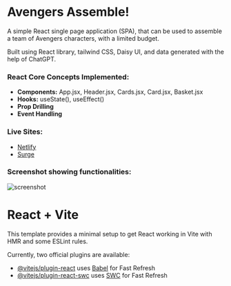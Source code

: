 # Avengers Assemble!

A simple React single page application (SPA), that can be used to assemble a team of Avengers characters, with a limited budget.

Built using React library, tailwind CSS, Daisy UI, and data generated with the help of ChatGPT.

### React Core Concepts Implemented:

- **Components:** App.jsx, Header.jsx, Cards.jsx, Card.jsx, Basket.jsx
- **Hooks:** useState(), useEffect()
- **Prop Drilling**
- **Event Handling**

### Live Sites:
- <a href="https://astonishing-dolphin-9743ea.netlify.app/" target="_blank">Netlify</a>
- <a href="https://avengers-assemble.surge.sh/" target="_blank">Surge</a>

### Screenshot showing functionalities:
![screenshot](https://github.com/Rezwan66/avengers-team-maker/assets/63563859/f3b90810-d71c-4eaa-a424-9c9c42537ebd)


# React + Vite

This template provides a minimal setup to get React working in Vite with HMR and some ESLint rules.

Currently, two official plugins are available:

- [@vitejs/plugin-react](https://github.com/vitejs/vite-plugin-react/blob/main/packages/plugin-react/README.md) uses [Babel](https://babeljs.io/) for Fast Refresh
- [@vitejs/plugin-react-swc](https://github.com/vitejs/vite-plugin-react-swc) uses [SWC](https://swc.rs/) for Fast Refresh
